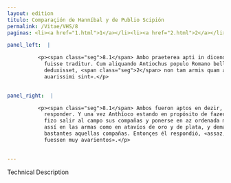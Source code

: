 ```yaml
---
layout: edition
titulo: Comparaçión de Hanníbal y de Publio Scipión
permalink: /Vitae/VHS/8
paginas: <li><a href="1.html">1</a></li><li><a href="2.html">2</a></li><li><a href="3.html">3</a></li><li><a href="4.html">4</a></li><li><a href="5.html">5</a></li><li><a href="6.html">6</a></li><li><a href="7.html">7</a></li><li><a href="8.html">8</a></li><li><a href="9.html">9</a></li><li><a href="10.html">10</a></li><li><a href="11.html">11</a></li><li><a href="12.html">12</a></li><li><a href="13.html">13</a></li>

panel_left:  |

          <p><span class="seg">8.1</span> Ambo praeterea apti in dicendo, Hannibal etiam acutus in respondendo
            fuisse traditur. Cum aliquando Antiochus populo Romano bellum illaturus copias in aciem
            deduxisset, <span class="seg">2</span> non tam armis quam auro argentoque ornatas quaesiuit a Poeno an <span class="tooltip">satis haec<span class="tooltiptext">satis instructe hę (add. in marg. instructe) <span class="siglas">N</span> </span></span> copiae sibi uiderentur. Tum ille: «Satis, inquit, o rex, quamuis hostes
            auarissimi sint».</p>
        

panel_right:  |

          <p><span class="seg">8.1</span> Ambos fueron aptos en dezir, y Hanníbal aun dizen que fuesse agudo en
            responder. Y una vez Anthíoco estando en propósito de fazer guerra al pueblo romano,
            fizo salir al campo sus compañas y ponerse en az ordenada muy adornadas, <span class="seg">2</span>
            assí en las armas como en atavíos de oro y de plata, y demandole si le pareçía assaz
            bastantes aquellas compañas. Entonçes él respondió, «assaz, o rey, aunque los enemigos
            fuessen muy avarientos».</p>
        

---
```


Technical Description 